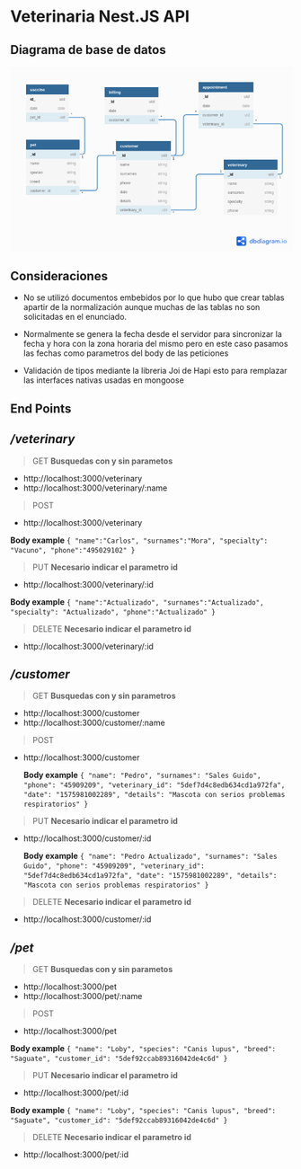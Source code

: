 # Veterinaria Nest.JS API

## **Diagrama de base de datos**

![Image](diagram.png)

## **Consideraciones**

- No se utilizó documentos embebidos por lo que hubo que crear tablas apartir de la normalización aunque muchas de las tablas no son solicitadas en el enunciado.

- Normalmente se genera la fecha desde el servidor para sincronizar la fecha y hora con la zona horaria del mismo pero en este caso pasamos las fechas como parametros del body de las peticiones

- Validación de tipos mediante la libreria Joi de Hapi esto para remplazar las interfaces nativas usadas en mongoose

## **End Points**

## _/veterinary_

> GET **Busquedas con y sin parametos**

- http://localhost:3000/veterinary
- http://localhost:3000/veterinary/:name

> POST

- http://localhost:3000/veterinary

**Body example**
`{ "name":"Carlos", "surnames":"Mora", "specialty": "Vacuno", "phone":"495029102" }`

> PUT **Necesario indicar el parametro id**

- http://localhost:3000/veterinary/:id

**Body example**
`{ "name":"Actualizado", "surnames":"Actualizado", "specialty": "Actualizado", "phone":"Actualizado" }`

> DELETE **Necesario indicar el parametro id**

- http://localhost:3000/veterinary/:id

## _/customer_

> GET **Busquedas con y sin parametros**

- http://localhost:3000/customer
- http://localhost:3000/customer/:name

> POST

- http://localhost:3000/customer

  **Body example**
  `{ "name": "Pedro", "surnames": "Sales Guido", "phone": "45909209", "veterinary_id": "5def7d4c8edb634cd1a972fa", "date": "1575981002289", "details": "Mascota con serios problemas respiratorios" }`

> PUT **Necesario indicar el parametro id**

- http://localhost:3000/customer/:id

  **Body example**
  `{ "name": "Pedro Actualizado", "surnames": "Sales Guido", "phone": "45909209", "veterinary_id": "5def7d4c8edb634cd1a972fa", "date": "1575981002289", "details": "Mascota con serios problemas respiratorios" }`

> DELETE **Necesario indicar el parametro id**

- http://localhost:3000/customer/:id

## _/pet_

> GET **Busquedas con y sin parametos**

- http://localhost:3000/pet
- http://localhost:3000/pet/:name

> POST

- http://localhost:3000/pet

**Body example**
`{ "name": "Loby", "species": "Canis lupus", "breed": "Saguate", "customer_id": "5def92ccab89316042de4c6d" }`

> PUT **Necesario indicar el parametro id**

- http://localhost:3000/pet/:id

**Body example**
`{ "name": "Loby", "species": "Canis lupus", "breed": "Saguate", "customer_id": "5def92ccab89316042de4c6d" }`

> DELETE **Necesario indicar el parametro id**

- http://localhost:3000/pet/:id
